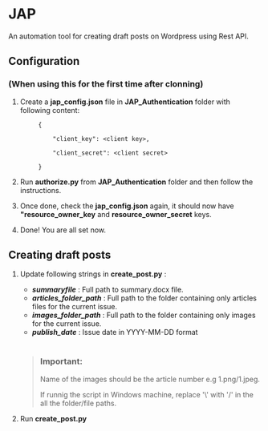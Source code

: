 # JAP
An automation tool for creating draft posts on Wordpress using Rest API.

## Configuration 
### (When using this for the first time after clonning) 
1. Create a **jap_config.json** file in **JAP_Authentication** folder  with following content:
 
            {
                 
                "client_key": <client key>,  

                "client_secret": <client secret>
                 
            } 

2. Run **authorize.py** from **JAP_Authentication** folder and then follow the instructions.
3. Once done, check the **jap_config.json** again, it should now have **"resource_owner_key** and **resource_owner_secret** keys.
4. Done! You are all set now.


## Creating draft posts
1.  Update following strings in **create_post.py** :
    - ***summaryfile*** : Full path to summary.docx file. 
    - ***articles_folder_path*** : Full path to the folder containing only articles files for the current issue.
    - ***images_folder_path*** : Full path to the folder containing only images for the current issue.  
    - ***publish_date*** : Issue date in YYYY-MM-DD format  

    <br> 

    >
    >
    >### Important:
    >
    >Name of the images should be the article number e.g 1.png/1.jpeg. 
    >
    >If runnig the script in Windows machine, replace '\\' with '/' in the all the folder/file paths.
    > 
    >
2. Run **create_post.py**